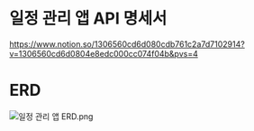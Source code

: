 # 일정 관리 앱 API 명세서
https://www.notion.so/1306560cd6d080cdb761c2a7d7102914?v=1306560cd6d0804e8edc000cc074f04b&pvs=4

# ERD
![일정 관리 앱 ERD.png](..%2F..%2F..%2FPictures%2FScreenshots%2F%EC%9D%BC%EC%A0%95%20%EA%B4%80%EB%A6%AC%20%EC%95%B1%20ERD.png)